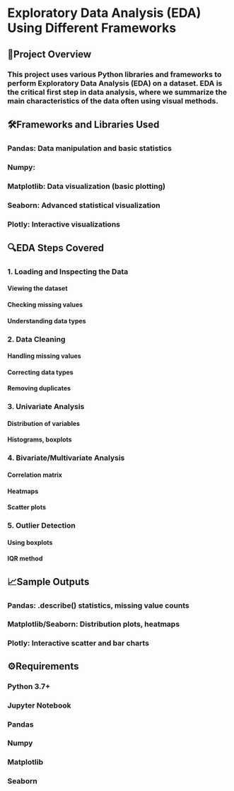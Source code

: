 # Exploratory Data Analysis (EDA) Using Different Frameworks

## 📝Project Overview
### This project uses various Python libraries and frameworks to perform Exploratory Data Analysis (EDA) on a dataset. EDA is the critical first step in data analysis, where we summarize the main characteristics of the data often using visual methods.

## 🛠️Frameworks and Libraries Used
### Pandas: Data manipulation and basic statistics
### Numpy: 
### Matplotlib: Data visualization (basic plotting)
### Seaborn: Advanced statistical visualization
### Plotly: Interactive visualizations

## 🔍EDA Steps Covered
### 1. Loading and Inspecting the Data
  #### Viewing the dataset
  #### Checking missing values
  #### Understanding data types
### 2. Data Cleaning
  #### Handling missing values
  #### Correcting data types
  #### Removing duplicates
### 3. Univariate Analysis
  #### Distribution of variables
  #### Histograms, boxplots
### 4. Bivariate/Multivariate Analysis
  #### Correlation matrix
  #### Heatmaps
  #### Scatter plots
### 5. Outlier Detection
  #### Using boxplots
  #### IQR method

## 📈Sample Outputs
### Pandas: .describe() statistics, missing value counts
### Matplotlib/Seaborn: Distribution plots, heatmaps
### Plotly: Interactive scatter and bar charts

## ⚙️Requirements
### Python 3.7+
### Jupyter Notebook
### Pandas
### Numpy
### Matplotlib
### Seaborn

